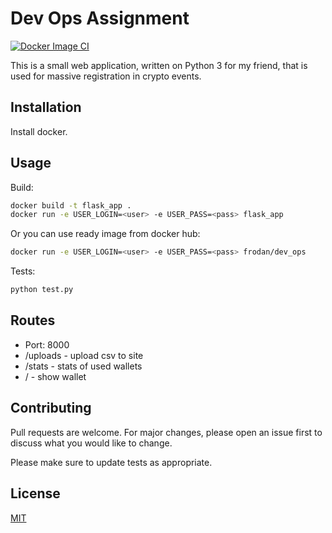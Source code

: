 # Dev Ops Assignment
[![Docker Image CI](https://github.com/Frodan/DevOps_flask/actions/workflows/docker-image.yml/badge.svg)](https://github.com/Frodan/DevOps_flask/actions/workflows/docker-image.yml)

This is a small web application, written on Python 3 for my friend, that is used for massive registration in crypto events.

## Installation
Install docker.

## Usage
Build:
```bash
docker build -t flask_app .
docker run -e USER_LOGIN=<user> -e USER_PASS=<pass> flask_app
```
Or you can use ready image from docker hub:
```bash
docker run -e USER_LOGIN=<user> -e USER_PASS=<pass> frodan/dev_ops
```

Tests:
```bash
python test.py
```
## Routes
- Port: 8000
- /uploads - upload csv to site
- /stats - stats of used wallets
- / - show wallet

## Contributing
Pull requests are welcome. For major changes, please open an issue first to discuss what you would like to change.

Please make sure to update tests as appropriate.

## License
[MIT](https://choosealicense.com/licenses/mit/)
